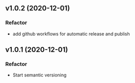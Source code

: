 ## v1.0.2 (2020-12-01)

### Refactor

- add github workflows for automatic release and publish

## v1.0.1 (2020-12-01)

### Refactor

- Start semantic versioning
